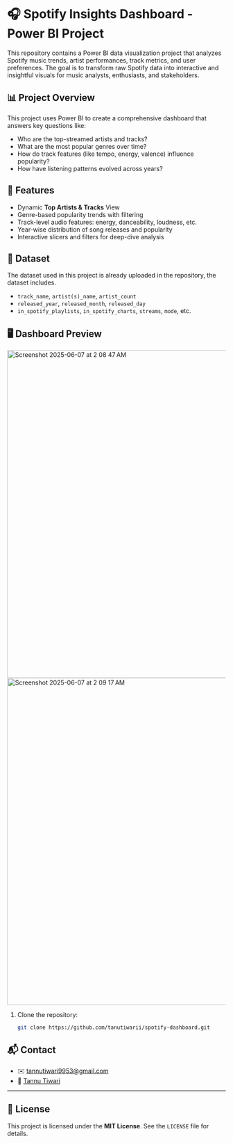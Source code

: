 # 🎧 Spotify Insights Dashboard - Power BI Project

This repository contains a Power BI data visualization project that analyzes Spotify music trends, artist performances, track metrics, and user preferences. The goal is to transform raw Spotify data into interactive and insightful visuals for music analysts, enthusiasts, and stakeholders.

## 📊 Project Overview

This project uses Power BI to create a comprehensive dashboard that answers key questions like:
- Who are the top-streamed artists and tracks?
- What are the most popular genres over time?
- How do track features (like tempo, energy, valence) influence popularity?
- How have listening patterns evolved across years?

## 🧩 Features

- Dynamic **Top Artists & Tracks** View
- Genre-based popularity trends with filtering
- Track-level audio features: energy, danceability, loudness, etc.
- Year-wise distribution of song releases and popularity
- Interactive slicers and filters for deep-dive analysis

## 📁 Dataset

The dataset used in this project is already uploaded in the repository, the dataset includes.
- `track_name`, `artist(s)_name`, `artist_count`
- `released_year`, `released_month`, `released_day`
- `in_spotify_playlists`, `in_spotify_charts`, `streams`, `mode`, etc.

> 

## 🖥️ Dashboard Preview




<img width="754" alt="Screenshot 2025-06-07 at 2 08 47 AM" src="https://github.com/user-attachments/assets/e3453489-e786-4622-a857-df38498c0b03" />

<img width="752" alt="Screenshot 2025-06-07 at 2 09 17 AM" src="https://github.com/user-attachments/assets/71574651-7bfc-4a23-ad4d-735709debba7" />



1. Clone the repository:
   ```bash
   git clone https://github.com/tanutiwarii/spotify-dashboard.git

## 📬 Contact

* ✉️ [tannutiwari9953@gmail.com](mailto:tannutiwari9953@gmail.com)
* 🔗 [Tannu Tiwari](https://www.linkedin.com/in/tannu-tiwari-023177242/)

---
## 📄 License

This project is licensed under the **MIT License**. See the `LICENSE` file for details.
